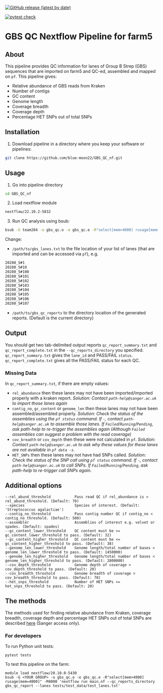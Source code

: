 <!-- badges: start -->
[![GitHub release (latest by date)](https://img.shields.io/github/v/release/sanger-bentley-group/GBS_QC_nf)](https://github.com/sanger-bentley-group/GBS_QC_nf/releases)

[![pytest check](https://github.com/sanger-bentley-group/GBS_QC_nf/workflows/pytests_check/badge.svg)](https://github.com/sanger-bentley-group/GBS_QC_nf/actions)
<!-- badges: end -->

# GBS QC Nextflow Pipeline for farm5

## About

This pipeline provides QC information for lanes of Group B Strep (GBS) sequences that are imported on farm5 and QC-ed, assembled and mapped on `pf`. This pipeline gives:
- Relative abundance of GBS reads from Kraken
- Number of contigs
- GC content
- Genome length
- Coverage breadth
- Coverage depth
- Percentage HET SNPs out of total SNPs

## Installation

1. Download pipeline in a directory where you keep your software or pipelines:
```bash
git clone https://github.com/blue-moon22/GBS_QC_nf.git
```


## Usage
1. Go into pipeline directory
```bash
cd GBS_QC_nf
```

2. Load nextflow module
```bash
nextflow/22.10.2-5832
```

3. Run QC analysis using bsub:
```bash
bsub -G team284 -o gbs_qc.o -e gbs_qc.e -R"select[mem>4000] rusage[mem=4000]" -M4000 'nextflow run main.nf --qc_reports_directory /path/to/gbs_qc_reports --lanes /path/to/gbs_lanes.txt -resume'
```
Change:
- `/path/to/gbs_lanes.txt` to the file location of your list of lanes (that are imported and can be accessed via `pf`), e.g.

```bash
20280_5#1
20280_5#10
20280_5#100
20280_5#101
20280_5#102
20280_5#103
20280_5#104
20280_5#105
20280_5#106
20280_5#107
```

- `/path/to/gbs_qc_reports` to the directory location of the generated reports. (Default is the current directory)

## Output
You should get two tab-delimited output reports `qc_report_summary.txt` and `qc_report_complete.txt` in the `--qc_reports_directory` you specified. `qc_report_summary.txt` gives the `lane_id` and PASS/FAIL `status`. `qc_report_complete.txt` gives all the PASS/FAIL status for each QC.

### Missing Data
In `qc_report_summary.txt`, if there are empty values:
- `rel_abundance` then these lanes may not have been imported/imported properly with a kraken report. _Solution: Contact `path-help@sanger.ac.uk` to import those lanes again_
- `contig_no`, `gc_content` or `genome_len` then these lanes may not have been assembled/assembled properly. _Solution: Check the status of the assemblies using the `pf status` command. If `-`, contact `path-help@sanger.ac.uk` to assemble those lanes. If `Failed`/`Running`/`Pending`, ask path-help to re-trigger the assemblies again (Although `Failed` assemblies can suggest a problem with the read coverage)_
- `cov_breadth` or `cov_depth` then these were not calculated in `pf`. _Solution: Contact `path-help@sanger.ac.uk` to ask why these values for these lanes are not available in `pf data -s`._
- `HET_SNPs` then these lanes may not have had SNPs called. _Solution: Check the status of the SNP call using `pf status` command. If `-`, contact `path-help@sanger.ac.uk` to call SNPs. If `Failed`/`Running`/`Pending`, ask path-help to re-trigger call SNPs again._

## Additional options
    --rel_abund_threshold           Pass read QC if rel_abundance is > rel_abund_threshold. (Default: 70)
    --species                       Species of interest. (Default: 'Streptococcus agalactiae')
    --contig_no_threshold           Pass contig number QC if contig_no < contig_no_threshold. (Default: 500)
    --assembler                     Assemblies of interest e.g. velvet or spades. (Default: spades)
    --gc_content_lower_threshold    QC content must be >= gc_content_lower_threshold to pass. (Default: 32)
    --gc_content_higher_threshold   QC content must be <= gc_content_higher_threshold to pass. (Default: 38)
    --genome_len_lower_threshold    Genome length/total number of bases > genome_len_lower_threshold to pass. (Default: 1450000)
    --genome_len_higher_threshold   Genome length/total number of bases < genome_len_higher_threshold to pass. (Default: 2800000)
    --cov_depth_threshold           Genome depth of coverage > cov_depth_threshold to pass. (Default: 20)
    --cov_breadth_threshold         Genome breadth of coverage > cov_breadth_threshold to pass. (Default: 70)
    --het_snps_threshold            Number of HET SNPs <= het_snps_threshold to pass. (Default: 20)

## The methods
The methods used for finding relative abundance from Kraken, coverage breadth, coverage depth and percentage HET SNPs out of total SNPs are described [here](http://mediawiki.internal.sanger.ac.uk/index.php/Pathogen_Informatics_QC_Pipeline) (Sanger access only).

### For developers

To run Python unit tests:
```
pytest tests
```

To test this pipeline on the farm:
```
module load nextflow/20.10.0-5430
bsub -G <YOUR GROUP> -o gbs_qc.o -e gbs_qc.e -R"select[mem>4000] rusage[mem=4000]" -M4000 'nextflow run main.nf --qc_reports_directory gbs_qc_report --lanes tests/test_data/test_lanes.txt'
```
